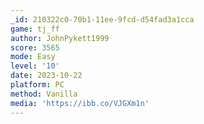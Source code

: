 ```yaml
---
_id: 210322c0-70b1-11ee-9fcd-d54fad3a1cca
game: tj_ff
author: JohnPykett1999
score: 3565
mode: Easy
level: '10'
date: 2023-10-22
platform: PC
method: Vanilla
media: 'https://ibb.co/VJGXm1n'
---
```


